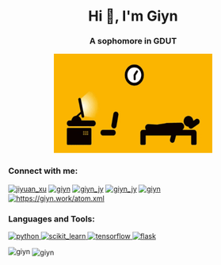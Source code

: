 <h1 align="center">Hi 👋, I'm Giyn</h1>
<h3 align="center">A sophomore in GDUT</h3>
<div align=center><img width = '320' height ='200' src ="https://github.com/Giyn/Giyn/blob/master/Assets/Work.gif"/></div>

<p align="left">
<h3 align="left">Connect with me:</h3>
<a href="https://twitter.com/jiyuan_xu" target="blank"><img align="center" src="https://cdn.jsdelivr.net/npm/simple-icons@3.0.1/icons/twitter.svg" alt="jiyuan_xu" height="30" width="40" /></a>
<a href="https://stackoverflow.com/users/13061710/giyn" target="blank"><img align="center" src="https://cdn.jsdelivr.net/npm/simple-icons@3.0.1/icons/stackoverflow.svg" alt="giyn" height="30" width="40" /></a>
<a href="https://kaggle.com/giynjy" target="blank"><img align="center" src="https://cdn.jsdelivr.net/npm/simple-icons@3.0.1/icons/kaggle.svg" alt="giyn_jy" height="30" width="40" /></a>
<a href="https://instagram.com/giyn_jy" target="blank"><img align="center" src="https://cdn.jsdelivr.net/npm/simple-icons@3.0.1/icons/instagram.svg" alt="giyn_jy" height="30" width="40" /></a>
<a href="https://www.youtube.com/channel/UCXojBh1-K9--IJkiAkGaELw/featured?view_as=subscriber" target="blank"><img align="center" src="https://cdn.jsdelivr.net/npm/simple-icons@3.0.1/icons/youtube.svg" alt="giyn" height="30" width="40" /></a>
<a href="/https://giyn.work/atom.xml" target="blank"><img align="center" src="https://cdn.jsdelivr.net/npm/simple-icons@3.0.1/icons/rss.svg" alt="https://giyn.work/atom.xml" height="30" width="40" /></a>
</p>

<h3 align="left">Languages and Tools:</h3>
<p align="left"> <a href="https://www.python.org" target="_blank"> <img src="https://devicons.github.io/devicon/devicon.git/icons/python/python-original.svg" alt="python" width="40" height="40"/> </a> <a href="" target="_blank"> <img src="https://upload.wikimedia.org/wikipedia/commons/0/05/Scikit_learn_logo_small.svg" alt="scikit_learn" width="40" height="40"/> </a> <a href="https://www.tensorflow.org" target="_blank"> <img src="https://www.vectorlogo.zone/logos/tensorflow/tensorflow-icon.svg" alt="tensorflow" width="40" height="40"/> </a> <a href="" target="_blank"> <img src="https://www.vectorlogo.zone/logos/pocoo_flask/pocoo_flask-icon.svg" alt="flask" width="40" height="40"/> </a> </p>

<p><img align="left" src="https://github-readme-stats.vercel.app/api/top-langs/?username=giyn&layout=compact" alt="giyn" /></p>

<p>&nbsp;<img align="center" src="https://github-readme-stats.vercel.app/api?username=giyn&show_icons=true" alt="giyn" /></p>
